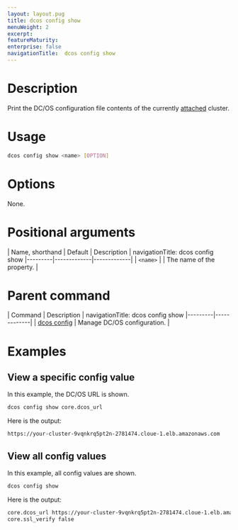 ```yaml
---
layout: layout.pug
title: dcos config show
menuWeight: 2
excerpt:
featureMaturity:
enterprise: false
navigationTitle:  dcos config show
---
```


<!-- This source repo for this topic is https://github.com/dcos/dcos-docs -->


# Description
Print the DC/OS configuration file contents of the currently [attached](/docs/1.10/cli/command-reference/dcos-cluster/dcos-cluster-attach/) cluster.

# Usage

```bash
dcos config show <name> [OPTION]
```

# Options

None.

# Positional arguments

| Name, shorthand | Default | Description |
navigationTitle:  dcos config show
|---------|-------------|-------------|
| `<name>`   |             |  The name of the property. |

# Parent command

| Command | Description |
navigationTitle:  dcos config show
|---------|-------------|
| [dcos config](/docs/1.10/cli/command-reference/dcos-config/) |  Manage DC/OS configuration. |

# Examples

## View a specific config value

In this example, the DC/OS URL is shown.

```bash
dcos config show core.dcos_url
```

Here is the output:

```bash
https://your-cluster-9vqnkrq5pt2n-2781474.cloue-1.elb.amazonaws.com
```

## View all config values

In this example, all config values are shown.

```bash
dcos config show
```

Here is the output:

```bash
core.dcos_url https://your-cluster-9vqnkrq5pt2n-2781474.cloue-1.elb.amazonaws.com
core.ssl_verify false
```

